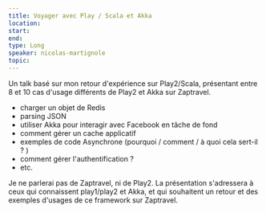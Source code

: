 ```yaml
---
title: Voyager avec Play / Scala et Akka
location: 
start: 
end: 
type: Long
speaker: nicolas-martignole
topic: 
---
```


Un talk basé sur mon retour d'expérience sur Play2/Scala, présentant entre 8 et 10 cas d'usage différents de Play2 et Akka sur Zaptravel.

- charger un objet de Redis
- parsing JSON
- utiliser Akka pour interagir avec Facebook en tâche de fond
- comment gérer un cache applicatif
- exemples de code Asynchrone (pourquoi / comment / à quoi cela sert-il ? )
- comment gérer l'authentification ?
- etc.

Je ne parlerai pas de Zaptravel, ni de Play2. La présentation s'adressera à ceux qui connaissent play1/play2 et Akka, et qui souhaitent un retour et des exemples d'usages de ce framework sur Zaptravel.